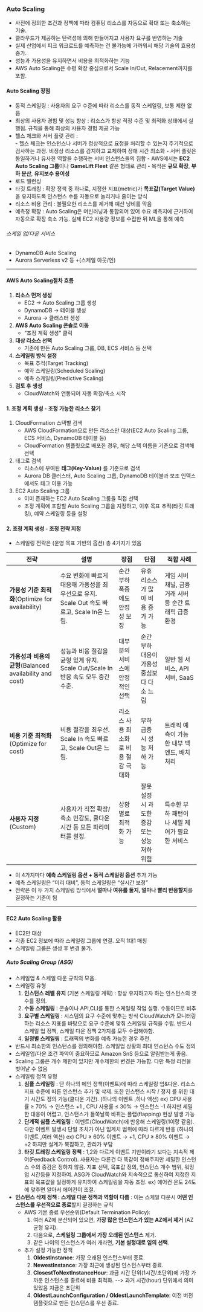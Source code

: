 ### Auto Scaling
- 사전에 정의한 조건과 정책에 따라 컴퓨팅 리소스를 자동으로 확대 또는 축소하는 기술.
- 클라우드가 제공하는 탄력성에 의해 만들어지고 사용자 요구를 반영하는 기술
- 실제 산업에서 피크 워크로드를 예측하는 건 불가능에 가까워서 해당 기술의 효용성 증가.
- 성능과 가용성을 유지하면서 비용을 최적화하는 기능
-  AWS Auto Scaling은 수평 확장 중심으로서 Scale In/Out, Relacement까지를 포함.
 
#### Auto Scaling 장점
- 동적 스케일링 : 사용자의 요구 수준에 따라 리소스를 동적 스케일링, 보통 제한 없음
- 최상의 사용자 경험 및 성능 향상 : 리소스가 항상 적정 수준 및 최적화 상태에서 실행됨. 규칙을 통해 최상의 사용자 경험 제공 가능
- 헬스 체크와 서버 플릿 관리 :  
	  - 헬스 체크는 인스턴스나 서버가 정상적으로 요청을 처리할 수 있는지 주기적으로 검사하는 과정. 비정상 리소스를 감지하고 교체하여 장애 시간 최소화
	  - 서버 플릿은 동일하거나 유사한 역할을 수행하는 서버 인스턴스들의 집합
	  - AWS에서는 **EC2 Auto Scaling 그룹**이나 **GameLift Fleet** 같은 형태로 관리
	  - 목적은 **규모 확장**, **부하 분산**, **유지보수 용이성**
- 로드 밸런싱 
- 타깃 트래킹 : 확장 정책 중 하나로,  지정한 지표(metric)가 **목표값(Target Value)** 을 유지하도록 인스턴스 수를 자동으로 늘리거나 줄이는 방식
- 리소스 비용 관리 : 불필요한 리소스를 제거해 예산 낭비를 막음
- 예측정 확장 : Auto Scaling은 머신러닝과 통합외어 있어 수요 예측지에 근거하여 자동으로 확장 축소 가능. 실제 EC2 사용량 정보를 수집한 뒤 ML을 통해 예측


###### 스케일 업/다운 서비스
- DynamoDB Auto Scaling
- Aurora Serverless v2 등 +(스케일 아웃/인)

---
#### AWS Auto Scaling절차 흐름

1. **리소스 먼저 생성**
    - EC2 → Auto Scaling 그룹 생성
    - DynamoDB → 테이블 생성
    - Aurora → 클러스터 생성
2. **AWS Auto Scaling 콘솔로 이동**
    - “조정 계획 생성” 클릭
3. **대상 리소스 선택**
    - 기존에 만든 Auto Scaling 그룹, DB, ECS 서비스 등 선택
4. **스케일링 방식 설정**
    - 목표 추적(Target Tracking)
    - 예약 스케일링(Scheduled Scaling)
    - 예측 스케일링(Predictive Scaling)
5. **검토 후 생성**
    - CloudWatch와 연동되어 자동 확장/축소 시작

#### 1. 조정 계획 생성 - 조정 가능한 리소스 찾기
1. CloudFormation 스택별 검색
	-  AWS CloudFormation으로 만든 리소스만 대상(EC2 Auto Scaling 그룹, ECS 서비스, DynamoDB 테이블 등)
	- CloudFormation 템플릿으로 배포한 경우, 해당 스택 이름을 기준으로 검색해 선택
2. 태그로 검색
	- 리소스에 부여된 **태그(Key-Value)** 를 기준으로 검색
	- Aurora DB 클러스터, Auto Scaling 그룹, DynamoDB 테이블과 보조 인덱스에서도 태그 이용 가능
3. EC2 Auto Scaling 그룹 
	- 이미 존재하는 EC2 Auto Scaling 그룹을 직접 선택
	- 조정 계획에 포함할 Auto Scaling 그룹을 지정하고, 이후 목표 추적(타깃 트래킹), 예약 스케일링 등을 설정

#### 2. 조정 계획 생성 - 조정 전략 지정
- 스케일링 전략은 (운영 목표 기반의 옵션) 총 4가지가 있음

|전략|설명|장점|단점|적합 사례|
|---|---|---|---|---|
|**가용성 기준 최적화**(Optimize for availability)|수요 변화에 빠르게 대응해 가용성을 최우선으로 유지. Scale Out 속도 빠르고, Scale In은 느림.|순간 부하 폭증에도 안정성 보장|유휴 리소스가 많아 비용 증가 가능|게임 서버 채널, 금융 거래 서버 등 순간 트래픽 급증 환경|
|**가용성과 비용의 균형**(Balanced availability and cost)|성능과 비용 절감을 균형 있게 유지. Scale Out/Scale In 반응 속도 모두 중간 수준.|대부분의 서비스에 안정적인 선택|순간 부하 대응이 가용성 중심보다 다소 느림|일반 웹 서비스, API 서버, SaaS|
|**비용 기준 최적화**(Optimize for cost)|비용 절감을 최우선. Scale In 속도 빠르고, Scale Out은 느림.|리소스 사용 최소화로 비용 절감 극대화|부하 급증 시 성능 저하 가능|트래픽 예측이 가능한 내부 백엔드, 배치 처리|
|**사용자 지정**(Custom)|사용자가 직접 확장/축소 민감도, 쿨다운 시간 등 모든 파라미터를 설정.|상황별로 최적화 가능|잘못 설정 시 과도한 증감 또는 성능 저하 위험|특수한 부하 패턴이나 세밀 제어가 필요한 서비스|
- 이 4가지마다 **예측 스케일링 옵션 + 동적 스케일링 옵션** 추가 가능
- 예측 스케일링은 “미리 대비”, 동적 스케일링은 “실시간 보정”  
- 전략은 이 두 가지 스케일링 방식에서 **얼마나 여유를 둘지, 얼마나 빨리 반응할지**를 결정하는 기준이 됨

---
#### EC2 Auto Scaling 활용
- EC2만 대상
- 각종 EC2 정보에 따라 스케일링 그룹에 연결. 오직 1대1 매칭
- 스케일링 그룹은 생성 후 변경 불가.

##### Auto Scaling Group (ASG)
- 스케일업 & 스케일 다운 규칙의 모음.
- 스케일링 유형
	1. **인스턴스 레벨 유지**  (기본 스케일링 계획)  :  항상 유지하고자 하는 인스턴스의 갯수를 정의. 
	2. **수동 스케일링** : 콘솔이나 API,CLI를 통한 스케일링 작업 실행. 수동이므로 비추
	3. **요구별 스케일링** : 시스템의 요구 수준에 맟추는 방식 CloudWatch가 모니터링하는 리소스 지표를 바탕으로 요구 수준에 맟춰 스케일링 규칙을 수립. 반드시 스케일 업 정책, 스케일 다운 정책 2가지를 모두 수립해야함.
	4. **일정별 스케일링** : 트래픽의 변화를 예측 가능한 경우 추천.
- 반드시 최소한의 인스턴스를 정의해야함. 스케일업 상황의 최대 인스턴스 수도 정의
- 스케일업/다운 조건 파악이 중요하므로 Amazon SnS 등으로 알림받는게 좋음.
- Scaling 그룹은 개수 제한이 있지만 개수제한의 변경은 가능함. 다만 특정 리전을 벗어날 수 없음
- 스케일링 정책 유형
	1. **심플 스케일링** : 단 하나의 메인 정책(이벤트)에 따라 스케일링 업&다운. 리소스 지표 수준에 따른 인스턴스 추가 및 삭제. 또한 인스턴스 시작 / 정지 를 위한 대기 시간도 정의 가능(쿨다운 기간). (하나의 이벤트 ,하나 액션)
	   ex) CPU 사용률 ≥ 70% → 인스턴스 +1 , CPU 사용률 ≤ 30% → 인스턴스 -1
	   하지만 세밀한 대응이 어렵고, 인스턴스가 들쭉날쭉 바뀌는 플랩(flapping) 현상 발생 가능
	2. **단계적 심플 스케일링** : 이벤트(CloudWatch)에 반응해 스케일링(1이랑 같음). 다만 이벤트 발생시 단일 조치가 아닌 임계치 범위에 따라 다르게 반응 (하나의 이벤트 ,여러 액션)
	   ex) CPU ≥ 60% 이벤트 → +1, CPU ≥ 80% 이벤트 → +2
	   하지만 설계가 복잡하고, 관리가 부담
	3. **타깃 트래킹 스케일링 정책** : 1,2와 다르게 이벤트 기반이라기 보다는 지속적 제어(Feedback Control). 사용자는 다른건 다 똑같이 정해주지만 세밀한 인스턴스 수의 증감은 정하지 않음. 
	   지표 선택, 목표값 정의, 인스턴스 개수 범위, 워밍업 시간등을 지정하여. ASG가 CloudWatch와 지속적으로 통신하여 지정한 지표의 목표값을 일정하게 유지하여 스케일링을 자동 조정.
	   ex) 에어컨 온도 24도에 맟추면 알아서 에어컨이 조절.
- **인스턴스 삭제 정책 : 스케일 다운 정책과 역할이 다름**
	 : 이는 스케일 다운시 **어떤 인스턴스를 우선적으로 종료**할지 결정하는 규칙
    - AWS 기본 종료 우선순위(Default Termination Policy):
	    1. 여러 AZ에 분산되어 있으면, **가장 많은 인스턴스가 있는 AZ에서 제거** (AZ 균형 유지).
	    2. 다음으로, **스케일링 그룹에서 가장 오래된 인스턴스** 제거.
	    3. 같은 나이의 인스턴스가 여러 개라면, **기본 설정대로 임의 선택**.
	- 추가 설정 가능한 정책
		1. **OldestInstance**: 가장 오래된 인스턴스부터 종료.
		2. **NewestInstance**: 가장 최근에 생성된 인스턴스부터 종료.
		3. **ClosestToNextInstanceHour**: 과금 시간 단위(1시간/초단위)에 가장 가까운 인스턴스를 종료해 비용 최적화. --> 과거 시간(hour) 단위에서 의미 있었음 지금은 초단위
		4. **OldestLaunchConfiguration / OldestLaunchTemplate**: 이전 버전 템플릿으로 만든 인스턴스를 우선 종료.
